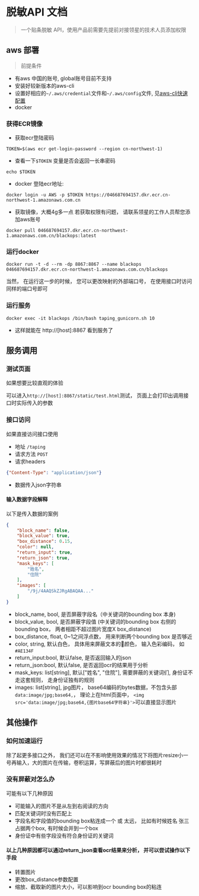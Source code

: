 # 脱敏API 文档
> 一个贴条脱敏 API，使用产品前需要先提前对接领星的技术人员添加权限

## aws 部署
> 前提条件
* 有aws 中国的账号, global账号目前不支持
* 安装好较新版本的aws-cli
* 设置好相应的```~/.aws/credential```文件和```~/.aws/config```文件, 见[aws-cli快速配置](https://docs.aws.amazon.com/zh_cn/cli/latest/userguide/cli-configure-quickstart.html#cli-configure-quickstart-config)
* docker

### 获得ECR镜像
* 获取ecr登陆密码
```shell
TOKEN=$(aws ecr get-login-password --region cn-northwest-1)
```
* 查看一下```$TOKEN``` 变量是否会返回一长串密码
```shell
echo $TOKEN
```
* docker 登陆ecr地址:
```shell
docker login -u AWS -p $TOKEN https://046687694157.dkr.ecr.cn-northwest-1.amazonaws.com.cn
```
* 获取镜像，大概4g多一点
若获取权限有问题， 请联系领星的工作人员帮您添加aws账号

```shell
docker pull 046687694157.dkr.ecr.cn-northwest-1.amazonaws.com.cn/blackops:latest
```

### 运行docker
```shell
docker run -t -d --rm -dp 8867:8867 --name blackops 046687694157.dkr.ecr.cn-northwest-1.amazonaws.com.cn/blackops
```
当然， 在运行这一步的时候， 您可以更改映射的外部端口号， 在使用接口时访问同样的端口号即可

### 运行服务
```shell
docker exec -it blackops /bin/bash taping_gunicorn.sh 10
```
* 这样就能在 http://[host]:8867 看到服务了

## 服务调用

### 测试页面
如果想要比较直观的体验

可以进入```http://[host]:8867/static/test.html```测试， 页面上会打印出调用接口时实际传入的参数

### 接口访问
如果直接访问接口使用

* 地址 ```/taping```
* 请求方法 ```POST```
* 请求headers
```json
{"Content-Type": "application/json"}
```
* 数据传入json字符串

#### 输入数据字段解释
以下是传入数据的案例
```json
{
    "block_name": false,
    "block_value": true,
    "box_distance": 0.15,
    "color": null,
    "return_input": true,
    "return_json": true,
    "mask_keys": [
        "姓名",
        "住院"
    ],
    "images": [
        "/9j/4AAQSkZJRgABAQAA..."
    ]
}
```
* block_name, bool, 是否屏蔽字段名（中关键词的bounding box 本身)
* block_value, bool, 是否屏蔽字段值 (中关键词的bounding box 右侧的bounding box， 两者相距不超过图片宽度X box_distance)
* box_distance, float, 0~1之间浮点数， 用来判断两个bounding box 是否够近
* color, string, 默认白色， 具体用来屏蔽文本的颜色， 输入色彩编码， 如 ```#AE134F```
* return_input:bool, 默认false, 是否返回输入的json
* return_json:bool, 默认false, 是否返回ocr的结果用于分析
* mask_keys: list[string], 默认["姓名", "住院"], 需要屏蔽的关键词们, 身份证不走这套规则， 走身份证独有的规则
* images: list[string], jpg图片， base64编码的bytes数据，不包含头部```data:image/jpg;base64,```， 理论上在html页面中， ```<img src='data:image/jpg;base64,{图片base64字符串}'>```可以直接显示图片

## 其他操作
### 如何加速运行
除了起更多接口之外， 我们还可以在不影响使用效果的情况下将图片resize小一号再输入，大的图片在传输，卷积运算，写屏蔽后的图片时都很耗时

### 没有屏蔽对怎么办
可能有以下几种原因
* 可能输入的图片不是从左到右阅读的方向
* 匹配关键词时没有匹配上
* 字段名和字段值的bounding box粘连成一个 或 太远， 比如有时候姓名 张三占据两个box, 有时候会并到一个box
* 身份证中有些字段没有符合身份证的关键词

#### 以上几种原因都可以通过return_json查看ocr结果来分析， 并可以尝试操作以下手段
* 转置图片
* 更改box_distance参数配置
* 缩放、截取新的图片大小，可以影响到ocr bounding box的粘连